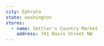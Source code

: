 ```yaml
---
city: Ephrata
state: washington
stores:
  - name: Settler's Country Market
    address: 741 Basin Street NW
---
```

